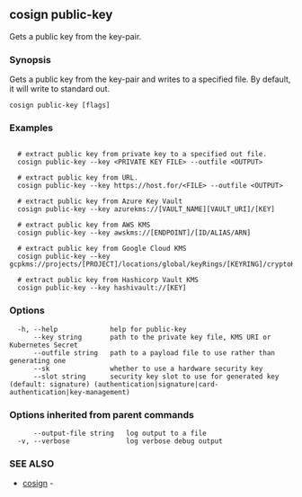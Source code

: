 ## cosign public-key

Gets a public key from the key-pair.

### Synopsis

Gets a public key from the key-pair and
writes to a specified file. By default, it will write to standard out.

```
cosign public-key [flags]
```

### Examples

```

  # extract public key from private key to a specified out file.
  cosign public-key --key <PRIVATE KEY FILE> --outfile <OUTPUT>

  # extract public key from URL.
  cosign public-key --key https://host.for/<FILE> --outfile <OUTPUT>

  # extract public key from Azure Key Vault
  cosign public-key --key azurekms://[VAULT_NAME][VAULT_URI]/[KEY]

  # extract public key from AWS KMS
  cosign public-key --key awskms://[ENDPOINT]/[ID/ALIAS/ARN]

  # extract public key from Google Cloud KMS
  cosign public-key --key gcpkms://projects/[PROJECT]/locations/global/keyRings/[KEYRING]/cryptoKeys/[KEY]

  # extract public key from Hashicorp Vault KMS
  cosign public-key --key hashivault://[KEY]
```

### Options

```
  -h, --help             help for public-key
      --key string       path to the private key file, KMS URI or Kubernetes Secret
      --outfile string   path to a payload file to use rather than generating one
      --sk               whether to use a hardware security key
      --slot string      security key slot to use for generated key (default: signature) (authentication|signature|card-authentication|key-management)
```

### Options inherited from parent commands

```
      --output-file string   log output to a file
  -v, --verbose              log verbose debug output
```

### SEE ALSO

* [cosign](cosign.md)	 - 

